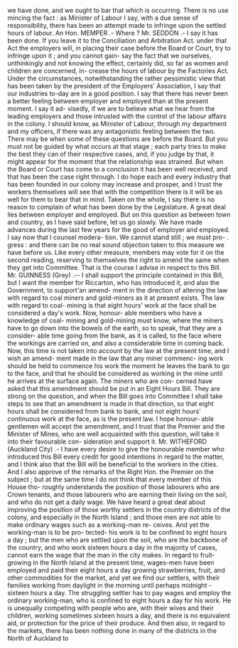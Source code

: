we have done, and we ought to bar that which is occurring. There is no use mincing the fact : as Minister of Labour I say, with a due sense of responsibility, there has been an attempt made to infringe upon the settled hours of labour. An Hon. MEMPER .- Where ? Mr. SEDDON .- I say it has been done. If you leave it to the Conciliation and Arbitration Act. under that Act the employers will, in placing their case before the Board or Court, try to infringe upon it ; and you cannot gain- say the fact that we ourselves, unthinkingly and not knowing the effect, certainly did, so far as women and children are concerned, in- crease the hours of labour by the Factories Act. Under the circumstances, notwithstanding the rather pessimistic view that has been taken by the president of the Employers' Association, I say that our industries to-day are in a good position. I say that there has never been a better feeling between employer and employed than at the present moment. I say it ad- visedly, if we are to believe what we hear from the leading employers and those intrusted with the control of the labour affairs in the colony. I should know, as Minister of Labour, through my department and my officers, if there was any antagonistic feeling between the two. There may be when some of these questions are before the Board. But you must not be guided by what occurs at that stage ; each party tries to make the best they can of their respective cases, and, if you judge by that, it might appear for the moment that the relationship was strained. But when the Board or Court has come to a conclusion it has been well received, and that has been the case right through. I do hope each and every industry that has been founded in our colony may increase and prosper, and I trust the workers themselves will see that with the competition there is it will be as well for them to bear that in mind. Taken on the whole, I say there is no reason to complain of what has been done by the Legislature. A great deal lies between employer and employed. But on this question as between town and country, as I have said before, let us go slowly. We have made advances during the last few years for the good of employer and employed. I say now that I counsel modera- tion. We cannot stand still ; we must pro- . gress : and there can be no real sound objection taken to this measure we have before us. Like every other measure, members may vote for it on the second reading, reserving to themselves the right to amend the same when they get into Committee. That is the course I advise in respect to this Bill. Mr. GUINNESS (Grey) .-- I shall support the principle contained in this Bill, but I want the member for Riccarton, who has introduced it, and also the Government, to support'an amend- ment in the direction of altering the law with regard to coal miners and gold-miners as it at present exists. The law with regard to coal- mining is that eight hours' work at the face shall be considered a day's work. Now, honour- able members who have a knowledge of coal- mining and gold-mining must know, where the miners have to go down into the bowels of the earth, so to speak, that they are a consider- able time going from the bank, as it is called, to the face where the workings are carried on, and also a considerable time in coming back. Now, this time is not taken into account by the law at the present time, and I wish an amend- ment made in the law that any miner commenc- ing work should be held to commence his work the moment he leaves the bank to go to the face, and that he should be considered as working in the mine until he arrives at the surface again. The miners who are con- cerned have asked that this amendment should be put in an Eight Hours Bill. They are strong on the question, and when the Bill goes into Committee I shall take steps to see that an amendment is made in that direction, so that eight hours shall be considered from bank to bank, and not eight hours' continuous work at the face, as is the present law. I hope honour- able gentlemen will accept the amendment, and I trust that the Premier and the Minister of Mines, who are well acquainted with this question, will take it into their favourable con- sideration and support it. Mr. WITHEFORD (Auckland City) .- I have every desire to give the honourable member who introduced this Bill every credit for good intentions in regard to the matter, and I think also that the Bill will be beneficial to the workers in the cities. And I also approve of the remarks of the Right Hon. the Premier on the subject ; but at the same time I do not think that every member of this House tho- roughly understands the position of those labourers who are Crown tenants, and those labourers who are earning their living on the soil, and who do not get a daily wage. We have heard a great deal about improving the position of those worthy settlers in the country districts of the colony, and especially in the North Island ; and those men are not able to make ordinary wages such as a working-man re- ceives. And yet the working-man is to be pro- tected- his work is to be confined to eight hours a day ; but the men who are settled upon the soil, who are the backbone of the country, and who work sixteen hours a day in the majority of cases, cannot earn the wage that the man in the city makes. In regard to fruit-growing in the North Island at the present time, wages-men have been employed and paid their eight hours a day growing strawberries, fruit, and other commodities for the market, and yet we find our settlers, with their families working from daylight in the morning until perhaps midnight - sixteen hours a day. The struggling settler has to pay wages and employ the ordinary working-man, who is confined to eight hours a day for his work. He is unequally competing with people who are, with their wives and their children, working sometimes sixteen hours a day, and there is no equivalent aid, or protection for the price of their produce. And then also, in regard to the markets, there has been nothing done in many of the districts in the North of Auckland to 